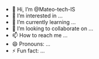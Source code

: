 - 👋 Hi, I’m @Mateo-tech-IS
- 👀 I’m interested in ...
- 🌱 I’m currently learning ...
- 💞️ I’m looking to collaborate on ...
- 📫 How to reach me ...
- 😄 Pronouns: ...
- ⚡ Fun fact: ...

<!---
Mateo-tech-IS/Mateo-tech-IS is a ✨ special ✨ repository because its `README.md` (this file) appears on your GitHub profile.
You can click the Preview link to take a look at your changes.
--->
